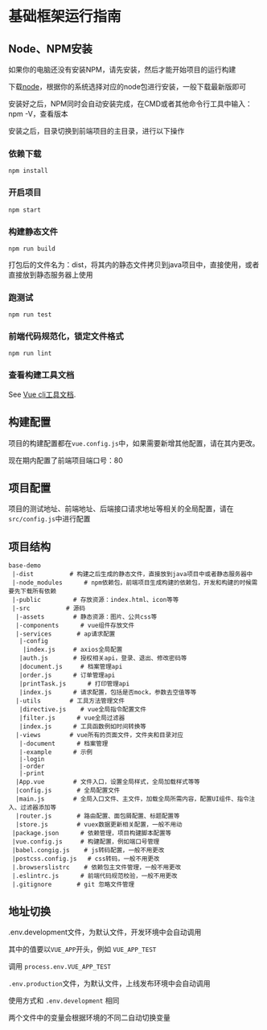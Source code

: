 # 基础框架运行指南



## Node、NPM安装

如果你的电脑还没有安装NPM，请先安装，然后才能开始项目的运行构建 

下载[node](https://nodejs.org/zh-cn/download/)，根据你的系统选择对应的node包进行安装，一般下载最新版即可 

安装好之后，NPM同时会自动安装完成，在CMD或者其他命令行工具中输入：npm -V，查看版本 

安装之后，目录切换到前端项目的主目录，进行以下操作

### 依赖下载

```shell
npm install
```

### 开启项目

```shell
npm start
```

### 构建静态文件

```shell
npm run build
```

打包后的文件名为：dist，将其内的静态文件拷贝到java项目中，直接使用，或者直接放到静态服务器上使用 

### 跑测试

```shell
npm run test
```

### 前端代码规范化，锁定文件格式

```shell
npm run lint
```

### 查看构建工具文档

See [Vue cli工具文档](https://cli.vuejs.org/config/).

## 构建配置

项目的构建配置都在`vue.config.js`中，如果需要新增其他配置，请在其内更改。 

现在期内配置了前端项目端口号：80 

## 项目配置

项目的测试地址、前端地址、后端接口请求地址等相关的全局配置，请在`src/config.js`中进行配置 

## 项目结构

```shell
base-demo
 |-dist          # 构建之后生成的静态文件，直接放到java项目中或者静态服务器中
 |-node_modules      # npm依赖包，前端项目生成构建的依赖包，开发和构建的时候需要先下载所有依赖
 |-public         # 存放资源：index.html、icon等等
 |-src          # 源码
  |-assets        # 静态资源：图片、公共css等
  |-components      # vue组件存放文件
  |-services       # ap请求配置
   |-config
    |index.js     # axios全局配置
   |auth.js       # 授权相关api，登录、退出、修改密码等
   |document.js     # 档案管理api
   |order.js      # 订单管理api
   |printTask.js      # 打印管理api
   |index.js      # 请求配置，包括是否mock，参数去空值等等
  |-utils        # 工具方法管理文件
   |directive.js    # vue全局指令配置文件
   |filter.js      # vue全局过滤器
   |index.js      # 工具函数例如时间转换等
  |-views        # vue所有的页面文件，文件夹和目录对应
   |-document      # 档案管理
   |-example      # 示例
   |-login
   |-order
   |-print
  |App.vue        # 文件入口，设置全局样式，全局加载样式等等
  |config.js       # 全局配置文件
  |main.js        # 全局入口文件、主文件，加载全局所需内容，配置UI组件、指令注入、过滤器添加等
  |router.js       # 路由配置、面包屑配置、标题配置等
  |store.js        # vuex数据更新相关配置，一般不用动
 |package.json      # 依赖管理，项目构建脚本配置等
 |vue.config.js     # 构建配置，例如端口号管理
 |babel.congig.js    # js转码配置，一般不用更改
 |postcss.config.js   # css转码，一般不用更改
 |.browserslistrc    # 依赖包主文件管理，一般不用更改
 |.eslintrc.js      # 前端代码规范校验，一般不用更改
 |.gitignore       # git 忽略文件管理
```

## 地址切换

.env.development文件，为默认文件，开发环境中会自动调用 

其中的值要以`VUE_APP`开头，例如 `VUE_APP_TEST` 

调用 `process.env.VUE_APP_TEST`

`.env.production`文件，为默认文件，上线发布环境中会自动调用 

使用方式和 `.env.development` 相同 

两个文件中的变量会根据环境的不同二自动切换变量

